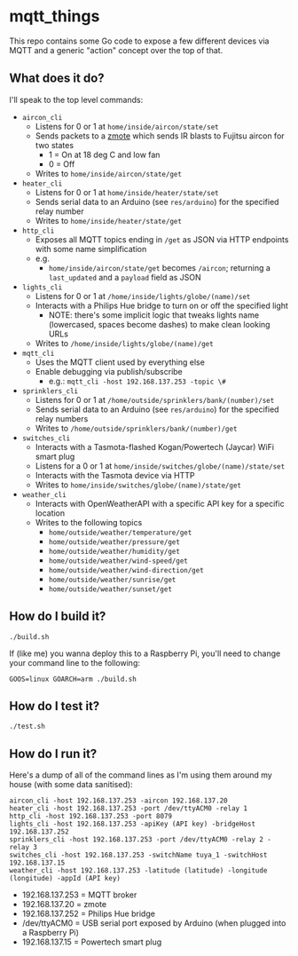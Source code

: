 # mqtt_things

This repo contains some Go code to expose a few different devices via MQTT and a generic "action" concept over the top of that. 

## What does it do?

I'll speak to the top level commands:

- `aircon_cli`
    - Listens for 0 or 1 at `home/inside/aircon/state/set`
    - Sends packets to a [zmote](https://www.zmote.io) which sends IR blasts to Fujitsu aircon for two states
        - 1 = On at 18 deg C and low fan
        - 0 = Off
    - Writes to `home/inside/aircon/state/get`
- `heater_cli`
    - Listens for 0 or 1 at `home/inside/heater/state/set`
    - Sends serial data to an Arduino (see `res/arduino`) for the specified relay number
    - Writes to `home/inside/heater/state/get`
- `http_cli`
    - Exposes all MQTT topics ending in `/get` as JSON via HTTP endpoints with some name simplification
    - e.g.
        - `home/inside/aircon/state/get` becomes `/aircon`; returning a `last_updated` and a `payload` field as JSON 
- `lights_cli`
    - Listens for 0 or 1 at `/home/inside/lights/globe/(name)/set`
    - Interacts with a Philips Hue bridge to turn on or off the specified light
        - NOTE: there's some implicit logic that tweaks lights name (lowercased, spaces become dashes) to make clean looking URLs
    - Writes to `/home/inside/lights/globe/(name)/get`
- `mqtt_cli`
    - Uses the MQTT client used by everything else
    - Enable debugging via publish/subscribe
        - e.g.: `mqtt_cli -host 192.168.137.253 -topic \#`
- `sprinklers_cli`
    - Listens for 0 or 1 at `/home/outside/sprinklers/bank/(number)/set`
    - Sends serial data to an Arduino (see `res/arduino`) for the specified relay numbers
    - Writes to `/home/outside/sprinklers/bank/(number)/get`
- `switches_cli`
    - Interacts with a Tasmota-flashed Kogan/Powertech (Jaycar) WiFi smart plug
    - Listens for a 0 or 1 at `home/inside/switches/globe/(name)/state/set`
    - Interacts with the Tasmota device via HTTP
    - Writes to `home/inside/switches/globe/(name)/state/get` 
- `weather_cli`
    - Interacts with OpenWeatherAPI with a specific API key for a specific location
    - Writes to the following topics
        - `home/outside/weather/temperature/get`
        - `home/outside/weather/pressure/get`
        - `home/outside/weather/humidity/get`
        - `home/outside/weather/wind-speed/get`
        - `home/outside/weather/wind-direction/get`
        - `home/outside/weather/sunrise/get`
        - `home/outside/weather/sunset/get`

## How do I build it?

    ./build.sh
    
If (like me) you wanna deploy this to a Raspberry Pi, you'll need to change your command line to the following:

    GOOS=linux GOARCH=arm ./build.sh

## How do I test it?

    ./test.sh

## How do I run it?

Here's a dump of all of the command lines as I'm using them around my house (with some data sanitised):

    aircon_cli -host 192.168.137.253 -aircon 192.168.137.20
    heater_cli -host 192.168.137.253 -port /dev/ttyACM0 -relay 1
    http_cli -host 192.168.137.253 -port 8079
    lights_cli -host 192.168.137.253 -apiKey (API key) -bridgeHost 192.168.137.252
    sprinklers_cli -host 192.168.137.253 -port /dev/ttyACM0 -relay 2 -relay 3
    switches_cli -host 192.168.137.253 -switchName tuya_1 -switchHost 192.168.137.15
    weather_cli -host 192.168.137.253 -latitude (latitude) -longitude (longitude) -appId (API key)

- 192.168.137.253 = MQTT broker
- 192.168.137.20 = zmote
- 192.168.137.252 = Philips Hue bridge
- /dev/ttyACM0 = USB serial port exposed by Arduino (when plugged into a Raspberry Pi)
- 192.168.137.15 = Powertech smart plug
